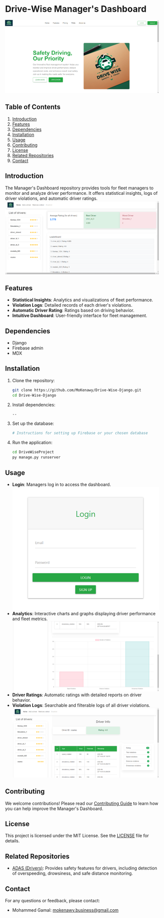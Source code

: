 
# Drive-Wise Manager's Dashboard

![Landing Page](https://github.com/MoKenawy/Drive-Wise-Django/blob/main/Drive-wise%20Dashboard%20Docs/Home%20Page.png)

## Table of Contents

1. [Introduction](#introduction)
2. [Features](#features)
3. [Dependencies](#dependencies)
4. [Installation](#installation)
5. [Usage](#usage)
6. [Contributing](#contributing)
7. [License](#license)
8. [Related Repositories](#related-repositories)
9. [Contact](#contact)

## Introduction

The Manager's Dashboard repository provides tools for fleet managers to monitor and analyze driver performance. It offers statistical insights, logs of driver violations, and automatic driver ratings.
![Dashboard](https://github.com/MoKenawy/Drive-Wise-Django/blob/main/Drive-wise%20Dashboard%20Docs/Dashboard.png)

## Features

- **Statistical Insights**: Analytics and visualizations of fleet performance.
- **Violation Logs**: Detailed records of each driver's violations.
- **Automatic Driver Rating**: Ratings based on driving behavior.
- **Intuitive Dashboard**: User-friendly interface for fleet management.

## Dependencies

- Django
- Firebase admin
- MDX

## Installation

1. Clone the repository:
   ```bash
   git clone https://github.com/MoKenawy/Drive-Wise-Django.git
   cd Drive-Wise-Django
   ```

2. Install dependencies:
   ```bash
   --
   ```

3. Set up the database:
   ```bash
   # Instructions for setting up Firebase or your chosen database
   ```

4. Run the application:
   ```bash
   cd DriveWiseProject
   py manage.py runserver
   ```

## Usage

- **Login**: Managers log in to access the dashboard.
![Login](https://github.com/MoKenawy/Drive-Wise-Django/blob/main/Drive-wise%20Dashboard%20Docs/Login%20(new).png)
- **Analytics**: Interactive charts and graphs displaying driver performance and fleet metrics.
![Stats](https://github.com/MoKenawy/Drive-Wise-Django/blob/main/Drive-wise%20Dashboard%20Docs/Driver%20Details%202.png)
- **Driver Ratings**: Automatic ratings with detailed reports on driver behavior.
- **Violation Logs**: Searchable and filterable logs of all driver violations.
![Violations Logging](https://github.com/MoKenawy/Drive-Wise-Django/blob/main/Drive-wise%20Dashboard%20Docs/Driver%20details.png)

## Contributing

We welcome contributions! Please read our [Contributing Guide](CONTRIBUTING.md) to learn how you can help improve the Manager's Dashboard.

## License

This project is licensed under the MIT License. See the [LICENSE](LICENSE) file for details.

## Related Repositories

- [ADAS (Drivers)](https://github.com/MoKenawy/DriveWise-Driving-Station): Provides safety features for drivers, including detection of overspeeding, drowsiness, and safe distance monitoring.

## Contact

For any questions or feedback, please contact:
- Mohammed Gamal: [mokenawy.business@gmail.com](mailto:mokenawy.business@gmail.com)
